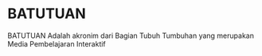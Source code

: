# BATUTUAN
BATUTUAN Adalah akronim dari Bagian Tubuh Tumbuhan yang merupakan Media Pembelajaran Interaktif
